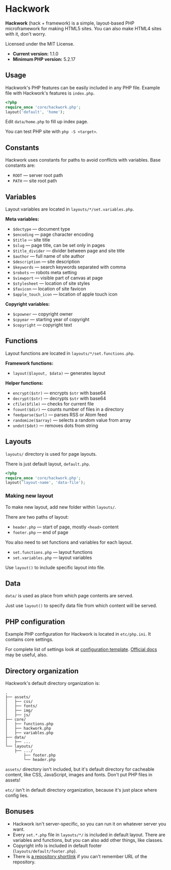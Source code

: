# Hackwork

**Hackwork** (hack + framework) is a simple, layout-based PHP microframework
for making HTML5 sites. You can also make HTML4 sites with it, don't worry.

Licensed under the MIT License.

* **Current version:** 1.1.0
* **Minimum PHP version:** 5.2.17

## Usage

Hackwork's PHP features can be easily included in any PHP file. Example file
with Hackwork's features is `index.php`.

```php
<?php
require_once 'core/hackwork.php';
layout('default', 'home');
```

Edit `data/home.php` to fill up index page.

You can test PHP site with `php -S <target>`.

## Constants

Hackwork uses constants for paths to avoid conflicts with variables. Base
constants are:

* `ROOT` — server root path
* `PATH` — site root path

## Variables

Layout variables are located in `layouts/*/set.variables.php`.

**Meta variables:**

* `$doctype` — document type
* `$encoding` — page character encoding
* `$title` — site title
* `$slug` — page title, can be set only in pages
* `$title_divider` — divider between page and site title
* `$author` — full name of site author
* `$description` — site description
* `$keywords` — search keywords separated with comma
* `$robots` — robots meta setting
* `$viewport` — visible part of canvas at page
* `$stylesheet` — location of site styles
* `$favicon` — location of site favicon
* `$apple_touch_icon` — location of apple touch icon

**Copyright variables:**

* `$cpowner` — copyright owner
* `$cpyear` — starting year of copyright
* `$copyright` — copyright text

## Functions

Layout functions are located in `layouts/*/set.functions.php`.

**Framework functions:**

* `layout($layout, $data)` — generates layout

**Helper functions:**

* `encrypt($str)` — encrypts `$str` with base64
* `decrypt($str)` — decrypts `$str` with base64
* `cfile($file)` — checks for current file
* `fcount($dir)` — counts number of files in a directory
* `feedparse($url)` — parses RSS or Atom feed
* `randomize($array)` — selects a random value from array
* `undot($dot)` — removes dots from string

## Layouts

`layouts/` directory is used for page layouts.

There is just default layout, `default.php`.

```php
<?php
require_once 'core/hackwork.php';
layout('layout-name', 'data-file');
```

### Making new layout

To make new layout, add new folder within `layouts/`.

There are two paths of layout:

* `header.php` — start of page, mostly `<head>` content
* `footer.php` — end of page

You also need to set functions and variables for each layout.

* `set.functions.php` — layout functions
* `set.variables.php` — layout variables

Use `layout()` to include specific layout into file.

## Data

`data/` is used as place from which page contents are served.

Just use `layout()` to specify data file from which content will be served.

## PHP configuration

Example PHP configuration for Hackwork is located in `etc/php.ini`. It
contains core settings.

For complete list of settings look at
[configuration template](http://www.reallylinux.com/docs/php.ini).
[Official docs](http://php.net/manual/en/ini.php) may be useful, also.

## Directory organization

Hackwork's default directory organization is:

```
.
├── assets/
│   ├── css/
│   ├── fonts/
│   ├── img/
│   ├── js/
├── core/
│   ├── functions.php
│   ├── hackwork.php
│   ├── variables.php
├── data/
│   ├── ...
└── layouts/
    ├── .../
        ├── footer.php
        └── header.php
```

`assets/` directory isn't included, but it's default directory for cacheable
content, like CSS, JavaScript, images and fonts. Don't put PHP files in assets!

`etc/` isn't in default directory organization, because it's just place where
config lies.

## Bonuses

* Hackwork isn't server-specific, so you can run it on whatever server you
want.
* Every `set.*.php` file in `layouts/*/` is included in default layout. There
are variables and functions, but you can also add other things, like classes.
* Copyright info is included in default footer (`layouts/default/footer.php`).
* There is [a repository shortlink](http://git.io/hackwork) if you can't
remember URL of the repository.